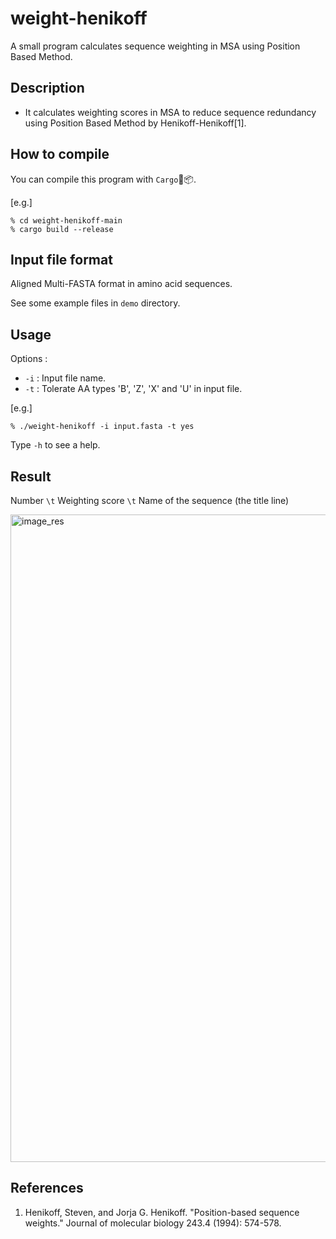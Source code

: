 # weight-henikoff
A small program calculates sequence weighting in MSA using Position Based Method.

## Description
* It calculates weighting scores in MSA to reduce sequence redundancy using Position Based Method by Henikoff-Henikoff[1].

## How to compile
You can compile this program with `Cargo`🦀📦.

[e.g.]

```
% cd weight-henikoff-main
% cargo build --release
```

## Input file format
Aligned Multi-FASTA format in amino acid sequences.

See some example files in `demo` directory.

## Usage

Options :
* `-i` : Input file name.
* `-t` : Tolerate AA types 'B', 'Z', 'X' and 'U' in input file.

[e.g.]

```
% ./weight-henikoff -i input.fasta -t yes
```

Type `-h` to see a help.

## Result
Number `\t` Weighting score `\t` Name of the sequence (the title line)

<img width="1036" alt="image_res" src="https://user-images.githubusercontent.com/83740080/122624713-7e94de00-d0dc-11eb-8565-35bdbf161432.png">

## References
1. Henikoff, Steven, and Jorja G. Henikoff. "Position-based sequence weights." Journal of molecular biology 243.4 (1994): 574-578.
